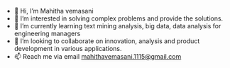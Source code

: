 - 👋 Hi, I’m Mahitha vemasani
- 👀 I’m interested in solving complex problems and provide the solutions.
- 🌱 I’m currently learning text mining analysis, big data, data analysis for engineering managers
- 💞️ I’m looking to collaborate on innovation, analysis and product development in various applications.
- 📫 Reach me via email mahithavemasani.1115@gmail.com
